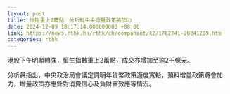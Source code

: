```yaml
---
layout: post
title: 恒指重上2萬點　分析料中央增量政策將加力
date: 2024-12-09 18:17:14.000000000 +08:00
link: https://news.rthk.hk/rthk/ch/component/k2/1782741-20241209.htm
categories: rthk
---
```


港股下午明顯轉強，恒生指數重上2萬點，成交亦增加至逾2千億元。

分析員指出，中央政治局會議定調明年貨幣政策適度寬鬆，預料增量政策將會加力，增量政策亦應針對消費信心及負財富效應等情況。
